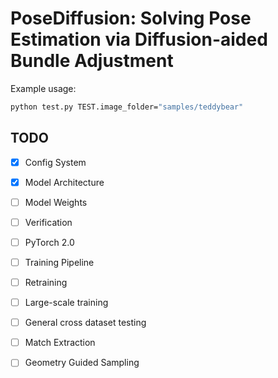 # PoseDiffusion: Solving Pose Estimation via Diffusion-aided Bundle Adjustment

Example usage:

```.bash
python test.py TEST.image_folder="samples/teddybear"
```

## TODO

- [x] Config System
- [x] Model Architecture
- [ ] Model Weights
- [ ] Verification
- [ ] PyTorch 2.0
- [ ] Training Pipeline
- [ ] Retraining
- [ ] Large-scale training
- [ ] General cross dataset testing
- [ ] Match Extraction  
- [ ] Geometry Guided Sampling











